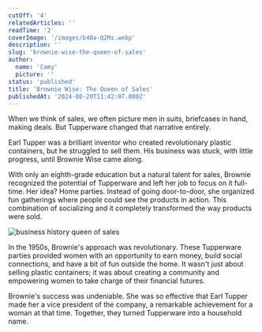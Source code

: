 ```yaml
---
cutOff: '4'
relatedArticles: ''
readTime: '2'
coverImage: '/images/b40a-Q2Mz.webp'
description: ''
slug: 'brownie-wise-the-queen-of-sales'
author:
  name: 'Camy'
  picture: ''
status: 'published'
title: 'Brownie Wise: The Queen of Sales'
publishedAt: '2024-08-20T11:42:07.000Z'
---
```


When we think of sales, we often picture men in suits, briefcases in hand, making deals. But Tupperware changed that narrative entirely.

Earl Tupper was a brilliant inventor who created revolutionary plastic containers, but he struggled to sell them. His business was stuck, with little progress, until Brownie Wise came along.

With only an eighth-grade education but a natural talent for sales, Brownie recognized the potential of Tupperware and left her job to focus on it full-time. Her idea? Home parties. Instead of going door-to-door, she organized fun gatherings where people could see the products in action. This combination of socializing and it completely transformed the way products were sold.

![business history queen of sales](/images/b40a-I4ND.webp)

In the 1950s, Brownie's approach was revolutionary. These Tupperware parties provided women with an opportunity to earn money, build social connections, and have a bit of fun outside the home. It wasn't just about selling plastic containers; it was about creating a community and empowering women to take charge of their financial futures.

Brownie's success was undeniable. She was so effective that Earl Tupper made her a vice president of the company, a remarkable achievement for a woman at that time. Together, they turned Tupperware into a household name.